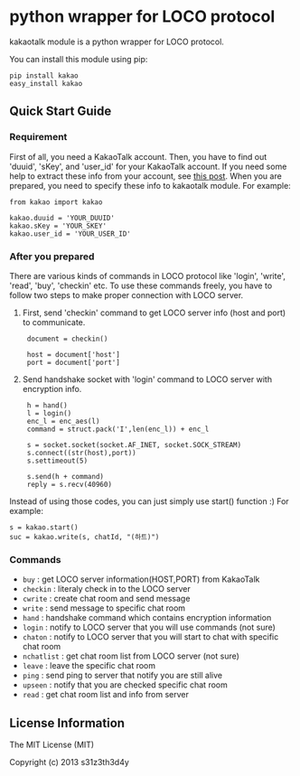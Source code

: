  python wrapper for LOCO protocol
=====
 
kakaotalk module is a python wrapper for LOCO protocol.

You can install this module using pip:

	pip install kakao
	easy_install kakao

## Quick Start Guide ##


### Requirement ###

First of all, you need a KakaoTalk account. Then, you have to find out 'duuid', 'sKey', and 'user_id' for your KakaoTalk account. If you need some help to extract these info from your account, see [this post](http://www.bpak.org/blog/2011/06/kakaotalk-bypassing-ssl-2/). When you are prepared, you need to specify these info to kakaotalk module. For example:

	from kakao import kakao

	kakao.duuid = 'YOUR_DUUID'
	kakao.sKey = 'YOUR_SKEY'
	kakao.user_id = 'YOUR_USER_ID'

### After you prepared ###

There are various kinds of commands in LOCO protocol like 'login', 'write', 'read', 'buy', 'checkin' etc. To use these commands freely, you have to follow two steps to make proper connection with LOCO server.

1. First, send 'checkin' command to get LOCO server info (host and port) to communicate.

		document = checkin()

		host = document['host']
		port = document['port']

2. Send handshake socket with 'login' command to LOCO server with encryption info.

		h = hand()
		l = login()
		enc_l = enc_aes(l)
		command = struct.pack('I',len(enc_l)) + enc_l
	
		s = socket.socket(socket.AF_INET, socket.SOCK_STREAM)
		s.connect((str(host),port))
		s.settimeout(5)
	
		s.send(h + command)
		reply = s.recv(40960)

Instead of using those codes, you can just simply use start() function :) For example:

	s = kakao.start()
	suc = kakao.write(s, chatId, "(하트)")
	
### Commands ###

- `buy` : get LOCO server information(HOST,PORT) from KakaoTalk
- `checkin` : literaly check in to the LOCO server
- `cwrite` : create chat room and send message
- `write` : send message to specific chat room
- `hand` : handshake command which contains encryption information
- `login` : notify to LOCO server that you will use commands (not sure)
- `chaton` : notify to LOCO server that you will start to chat with specific chat room
- `nchatlist` : get chat room list from LOCO server (not sure)
- `leave` : leave the specific chat room
- `ping` : send ping to server that notify you are still alive
- `upseen` : notify that you are checked specific chat room
- `read` : get chat room list and info from server

## License Information ##

The MIT License (MIT)

Copyright (c) 2013 s31z3th3d4y
